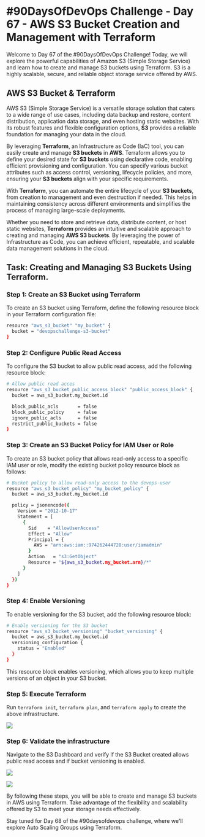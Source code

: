 # #90DaysOfDevOps Challenge - Day 67 - AWS S3 Bucket Creation and Management with Terraform

Welcome to Day 67 of the #90DaysOfDevOps Challenge! Today, we will explore the powerful capabilities of Amazon S3 (Simple Storage Service) and learn how to create and manage S3 buckets using Terraform. S3 is a highly scalable, secure, and reliable object storage service offered by AWS.

## AWS S3 Bucket & Terraform

AWS S3 (Simple Storage Service) is a versatile storage solution that caters to a wide range of use cases, including data backup and restore, content distribution, application data storage, and even hosting static websites. With its robust features and flexible configuration options, **S3** provides a reliable foundation for managing your data in the cloud.

By leveraging **Terraform**, an Infrastructure as Code (IaC) tool, you can easily create and manage **S3 buckets** in **AWS**. Terraform allows you to define your desired state for **S3 buckets** using declarative code, enabling efficient provisioning and configuration. You can specify various bucket attributes such as access control, versioning, lifecycle policies, and more, ensuring your **S3 buckets** align with your specific requirements.

With **Terraform**, you can automate the entire lifecycle of your **S3 buckets**, from creation to management and even destruction if needed. This helps in maintaining consistency across different environments and simplifies the process of managing large-scale deployments.

Whether you need to store and retrieve data, distribute content, or host static websites, **Terraform** provides an intuitive and scalable approach to creating and managing **AWS S3 buckets**. By leveraging the power of Infrastructure as Code, you can achieve efficient, repeatable, and scalable data management solutions in the cloud.

## Task: Creating and Managing S3 Buckets Using Terraform.

### Step 1: Create an S3 Bucket using Terraform

To create an S3 bucket using Terraform, define the following resource block in your Terraform configuration file:

```bash
resource "aws_s3_bucket" "my_bucket" {
  bucket = "devopschallenge-s3-bucket"
}
```

### Step 2: Configure Public Read Access

To configure the S3 bucket to allow public read access, add the following resource block:

```bash
# Allow public read acces
resource "aws_s3_bucket_public_access_block" "public_access_block" {
  bucket = aws_s3_bucket.my_bucket.id

  block_public_acls       = false
  block_public_policy     = false
  ignore_public_acls      = false
  restrict_public_buckets = false
}
```

### Step 3: Create an S3 Bucket Policy for IAM User or Role

To create an S3 bucket policy that allows read-only access to a specific IAM user or role, modify the existing bucket policy resource block as follows:

```bash
# Bucket policy to allow read-only access to the devops-user
resource "aws_s3_bucket_policy" "my_bucket_policy" {
  bucket = aws_s3_bucket.my_bucket.id

  policy = jsonencode({
    Version = "2012-10-17"
    Statement = [
      {
        Sid    = "AllowUserAccess"
        Effect = "Allow"
        Principal = {
          AWS = "arn:aws:iam::974262444728:user/iamadmin"
        }
        Action   = "s3:GetObject"
        Resource = "${aws_s3_bucket.my_bucket.arn}/*"
      }
    ]
  })
}
```

### Step 4: Enable Versioning

To enable versioning for the S3 bucket, add the following resource block:

```bash
# Enable versioning for the S3 bucket
resource "aws_s3_bucket_versioning" "bucket_versioning" {
  bucket = aws_s3_bucket.my_bucket.id
  versioning_configuration {
    status = "Enabled"
  }
}
```

This resource block enables versioning, which allows you to keep multiple versions of an object in your S3 bucket.

### Step 5: Execute Terraform

Run `terraform init`, `terraform plan`, and `terraform apply` to create the above infrastructure.

![](https://cdn.hashnode.com/res/hashnode/image/upload/v1689875000104/1235c087-f41f-4fa2-947c-f19388908004.jpeg)

### Step 6: Validate the infrastructure

Navigate to the S3 Dashboard and verify if the S3 Bucket created allows public read access and if bucket versioning is enabled.

![](https://cdn.hashnode.com/res/hashnode/image/upload/v1689876955721/a33b93de-cde3-498a-b3ce-86871377ef77.jpeg)

![](https://cdn.hashnode.com/res/hashnode/image/upload/v1689876984248/506822a3-faad-40cb-96f3-f7acdaadd0d2.jpeg)

By following these steps, you will be able to create and manage S3 buckets in AWS using Terraform. Take advantage of the flexibility and scalability offered by S3 to meet your storage needs effectively.

Stay tuned for Day 68 of the #90daysofdevops challenge, where we'll explore Auto Scaling Groups using Terraform.